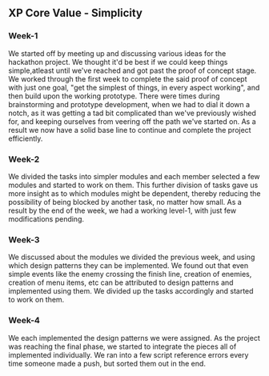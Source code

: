 ## XP Core Value - Simplicity


### Week-1
We started off by meeting up and discussing various ideas for the hackathon project. We thought it'd be best if we could keep things simple,atleast until we've reached and got past the proof of concept stage. We worked through the first week to complete the said proof of concept with just one goal, "get the simplest of things, in every aspect working", and then build upon the working prototype. There were times during brainstorming and prototype development, when we had to dial it down a notch, as it was getting a tad bit complicated than we've previously wished for, and keeping ourselves from veering off the path we've started on. As a result we now have a solid base line to continue and complete the project efficiently.

### Week-2
We divided the tasks into simpler modules and each member selected a few modules and started to work on them. This further division of tasks gave us more insight as to which modules might be dependent, thereby reducing the possibility of being blocked by another task, no matter how small. As a result by the end of the week, we had a working level-1, with just few modifications pending.

### Week-3
We discussed about the modules we divided the previous week, and using which design patterns they can be implemented. We found out that even simple events like the enemy crossing the finish line, creation of enemies, creation of menu items, etc can be attributed to design patterns and implemented using them. We divided up the tasks accordingly and started to work on them. 

### Week-4
We each implemented the design patterns we were assigned. As the project was reaching the final phase, we started to integrate the pieces all of implemented individually. We ran into a few script reference errors every time someone made a push, but sorted them out in the end. 